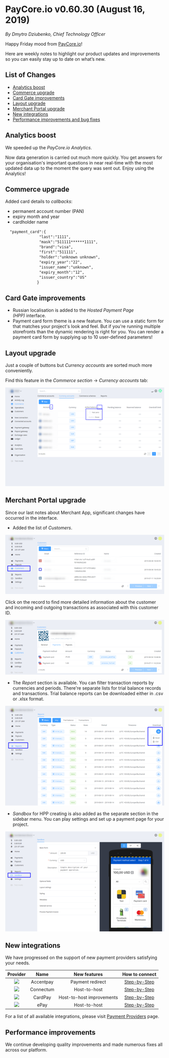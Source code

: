 # **PayCore.io v0.60.30 (August 16, 2019)**

*By Dmytro Dziubenko, Chief Technology Officer*

Happy Friday mood from [PayCore.io](https://paycore.io)!

Here are weekly notes to highlight our product updates and improvements so you can easily stay up to date on what’s new.

## List of Changes
  * [Analytics boost](#analytics-boost)
  * [Commerce upgrade](#commerce-upgrade)
  * [Card Gate improvements](#card-gate-improvements)
  * [Layout upgrade](#layout-upgrade)
  * [Merchant Portal upgrade](#merchant-portal-upgrade)
  * [New integrations](#new-integrations)
  * [Performance improvements and bug fixes](#performance-improvements)

## Analytics boost

We speeded up the *PayCore.io Analytics*. 

Now data generation is carried out much more quickly. You get answers for your organisation's important questions in near real-time with the most updated data up to the moment the query was sent out. Enjoy using the Analytics!

## Commerce upgrade

Added card details to *callbacks*:

* permanent account number (PAN)
* expiry month and year
* cardholder name

```
  "payment_card":{
               "last":"1111",
               "mask":"511111******1111",
               "brand":"visa",
               "first":"511111",
               "holder":"unknown unknown",
               "expiry_year":"22",
               "issuer_name":"unknown",
               "expiry_month":"12",
               "issuer_country":"US"
              }
```

## Card Gate improvements

* Russian localisation is added to the *Hosted Payment Page (HPP)* interface.
* Payment card form theme is a new feature. You can use a static form for that matches your project's look and feel. But if you're running multiple storefronts than the dynamic rendering is right for you. You can render a payment card form by supplying up to 10 user-defined parameters!

## Layout upgrade

Just a couple of buttons but *Currency accounts* are sorted much more conveniently.

Find this feature in the *Commerce section* → *Currency accounts* tab:

![Sorting](images/v0.60.30/sorting.png)

## Merchant Portal upgrade
Since our last notes about Merchant App, significant changes have occurred in the interface.

* Added the list of *Customers*.

![Customer section](images/v0.60.30/customers.png)

Click on the record to find more detailed information about the customer and incoming and outgoing transactions as associated with this customer ID.

![Customer's payments](images/v0.60.30/payments.png)

* The *Report* section is available. You can filter transaction reports by currencies and periods. There're separate lists for trial balance records and transactions. Trial balance reports can be downloaded either in .csv or .xlsx format.

![Reports section](images/v0.60.30/reports.png)

* *Sandbox* for HPP creating is also added as the separate section in the sidebar menu. You can play settings and set up a payment page for your project.

![Sandbox](images/v0.60.30/sandbox.png)

## New integrations
We have progressed on the support of new payment providers satisfying your needs.

  Provider | Name  | New features | How to connect |
|:-:|:-:|:-:| :-:|
|<a href ="https://accentpay.com/en/home_en/" target="_blank" rel="noopener"> <img src="https://static.openfintech.io/payment_providers/accentpay/logo.png?w=400&c=v0.59.26#w100" width="70px"> </a>  | Accentpay | Payment redirect | [Step-by-Step](/connectors/accentpay/) |
|<a href ="https://connectum.eu/" target="_blank" rel="noopener"> <img src="https://static.openfintech.io/payment_providers/connectum/logo.svg?w=70" width="70px"> </a>  | Connectum | Host-to-host | [Step-by-Step](/connectors/accentpay/) |
|<a href ="https://www.cardpay.com/home" target="_blank" rel="noopener"> <img src="https://static.openfintech.io/payment_providers/cardpay/logo.svg?w=70" width="70px"> </a>  | CardPay | Host-to-host improvements | [Step-by-Step](/connectors/cardpay/) |
|<a href ="https://www.epay.com/" target="_blank" rel="noopener"> <img src="https://static.openfintech.io/payment_providers/epay/logo.png?w=70" width="70px"> </a>  | ePay | Host-to-host | [Step-by-Step](/connectors/epay/) |

For a list of all available integrations, please visit [Payment Providers](https://dashboard.paycore.io/connect-directory/payment-providers) page.

## Performance improvements
We continue developing quality improvements and made numerous fixes all across our platform.